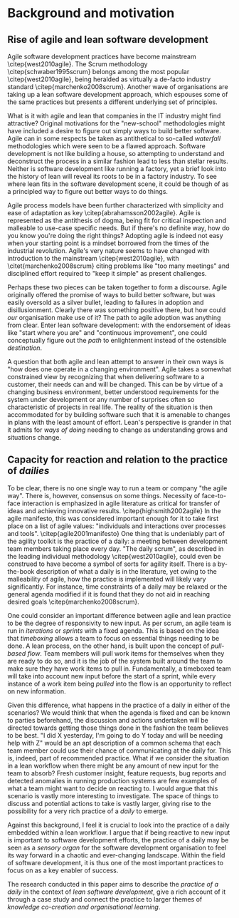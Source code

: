 
# Background and motivation

## Rise of agile and lean software development

Agile software development practices have become mainstream \citep{west2010agile}. The Scrum methodology \citep{schwaber1995scrum} belongs among the most popular \citep{west2010agile}, being heralded as virtually a de-facto industry standard \citep{marchenko2008scrum}. Another wave of organisations are taking up a lean software development approach, which espouses some of the same practices but presents a different underlying set of principles.

What is it with agile and lean that companies in the IT industry might find attractive? Original motivations for the "new-school" methodologies might have included a desire to figure out simply ways to build better software. Agile can in some respects be taken as antithetical to so-called *waterfall* methodologies which were seen to be a flawed approach. Software development is not like building a house, so attempting to understand and deconstruct the process in a similar fashion lead to less than stellar results. Neither is software development like running a factory, yet a brief look into the history of lean will reveal its roots to be in a factory industry. To see where lean fits in the software development scene, it could be though of as a principled way to figure out better ways to do things.

Agile process models have been further characterized with simplicity and ease of adaptation as key \citep{abrahamsson2002agile}. Agile is represented as the antithesis of dogma, being fit for critical inspection and malleable to use-case specific needs. But if there's no definite way, how do you know you're doing the right things? Adopting agile is indeed not easy when your starting point is a mindset borrowed from the times of the industrial revolution. Agile's very nature seems to have changed with introduction to the mainstream \citep{west2010agile}, with \citet{marchenko2008scrum} citing problems like "too many meetings" and disciplined effort required to "keep it simple" as present challenges.

Perhaps these two pieces can be taken together to form a discourse. Agile originally offered the promise of ways to build better software, but was easily oversold as a silver bullet, leading to failures in adoption and disillusionment. Clearly there was something positive there, but how could *our* organisation make use of it? The path to agile adoption was anything from clear. Enter lean software development: with the endorsement of ideas like "start where you are" and "continuous improvement", one could conceptually figure out the *path* to enlightenment instead of the ostensible *destination*.

A question that both agile and lean attempt to answer in their own ways is "how does one operate in a changing environment". Agile takes a somewhat constrained view by recognizing that when delivering software to a customer, their needs can and will be changed. This can be by virtue of a changing business environment, better understood requirements for the system under development or any number of surprises often so characteristic of projects in real life. The reality of the situation is then accommodated for by building software such that it is amenable to changes in plans with the least amount of effort. Lean's perspective is grander in that it admits for *ways of doing* needing to change as understanding grows and situations change.

## Capacity for reaction and relation to the practice of *dailies*

To be clear, there is no one single way to run a team or company "the agile way". There is, however, consensus on some things. Necessity of face-to-face interaction is emphasized in agile literature as critical for transfer of ideas and achieving innovative results. \citep{highsmith2002agile} In the agile manifesto, this was considered important enough for it to take first place on a list of agile values: "individuals and interactions over processes and tools". \citep{agile2001manifesto} One thing that is undeniably part of the agility toolkit is the practice of a daily: a meeting between development team members taking place every day. "The daily scrum", as described in the leading individual methodology \citep{west2010agile}, could even be construed to have become a symbol of sorts for agility itself. There is a by-the-book description of what a daily is in the literature, yet owing to the malleability of agile, how the practice is implemented will likely vary significantly. For instance, time constraints of a daily may be relaxed or the general agenda modified if it is found that they do not aid in reaching desired goals \citep{marchenko2008scrum}.

One could consider an important difference between agile and lean practice to be the degree of responsivity to new input. As per scrum, an agile team is run in *iterations* or *sprints* with a fixed agenda. This is based on the idea that *timeboxing* allows a team to focus on essential things needing to be done. A lean process, on the other hand, is built upon the concept of *pull-based flow*. Team members will pull work items for themselves when they are ready to do so, and it is the job of the system built around the team to make sure they have work items to pull in. Fundamentally, a timeboxed team will take into account new input before the start of a sprint, while every instance of a work item being *pulled* into the flow is an opportunity to reflect on new information.

Given this difference, what happens in the practice of a daily in either of the scenarios? We would think that when the agenda is fixed and can be known to parties beforehand, the discussion and actions undertaken will be directed towards getting those things done in the fashion the team believes to be best. "I did X yesterday, I'm going to do Y today and will be needing help with Z" would be an apt description of a common schema that each team member could use their chance of communicating at the daily for. This is, indeed, part of recommended practice. What if we consider the situation in a lean workflow when there might be any amount of new input for the team to absorb? Fresh customer insight, feature requests, bug reports and detected anomalies in running production systems are few examples of what a team might want to decide on reacting to. I would argue that this scenario is vastly more interesting to investigate. The space of things to discuss and potential actions to take is vastly larger, giving rise to the possibility for a very rich practice of a *daily* to emerge.

Against this background, I feel it is crucial to look into the practice of a daily embedded within a lean workflow. I argue that if being reactive to new input is important to software development efforts, the practice of a daily may be seen as a *sensory organ* for the software development organisation to feel its way forward in a chaotic and ever-changing landscape. Within the field of software development, it is thus one of the most important practices to focus on as a key enabler of success.

The research conducted in this paper aims to describe the *practice of a daily* in the context of *lean software development*, give a rich account of it through a case study and connect the practice to larger themes of *knowledge co-creation and organisational learning*.

